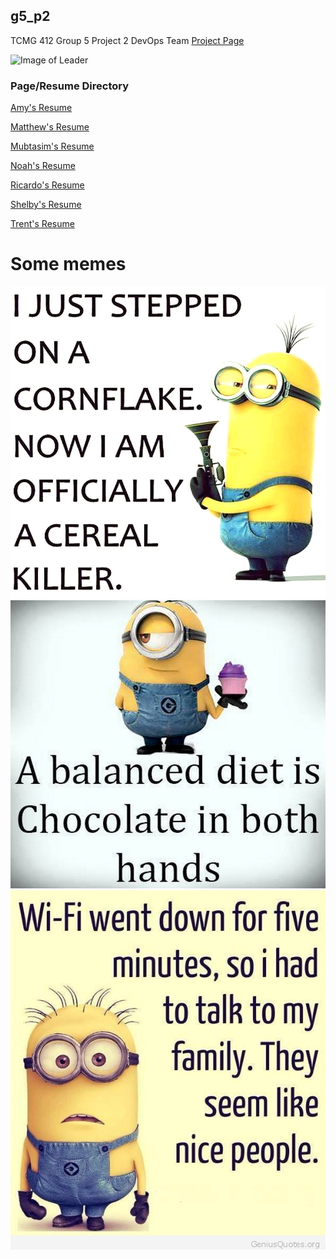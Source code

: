 ## g5_p2
TCMG 412 Group 5 Project 2
DevOps Team [Project Page](https://noahwoinicki.github.io/g5_p2/)

![Image of Leader](https://github.com/noahwoinicki/g5_p2/blob/master/leader.JPG?raw=true)

### Page/Resume Directory

[Amy's Resume](AmyResume.txt)

[Matthew's Resume](MatthewResume.txt)

[Mubtasim's Resume](MubtasimResume.txt)

[Noah's Resume](NoahResume.txt)

[Ricardo's Resume](RicardoResume.txt)

[Shelby's Resume](ShelbyResume.txt)

[Trent's Resume](TrentResume.txt)


# Some memes
![Minion 1](https://github.com/abrarsim2017/g5_p2/blob/master/Some%20Memes/Minion-Memes-005c201a48715ee1d5af42df028aae1d.jpg?raw=true)
![Minion 2](https://github.com/abrarsim2017/g5_p2/blob/master/Some%20Memes/a-balanced-diet-minion-meme.jpg?raw=true)
![Minion 3](https://github.com/abrarsim2017/g5_p2/blob/master/Some%20Memes/cfb0a9653bc5251b6ef9ea008a2b8bcb.jpg?raw=true)
